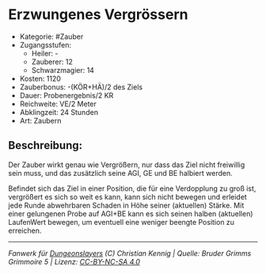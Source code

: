 # Erzwungenes Vergrössern

- Kategorie: #Zauber
- Zugangsstufen:
  - Heiler: -
  - Zauberer: 12
  - Schwarzmagier: 14
- Kosten: 1120
- Zauberbonus: -(KÖR+HÄ)/2 des Ziels
- Dauer: Probenergebnis/2 KR
- Reichweite: VE/2 Meter
- Abklingzeit: 24 Stunden
- Art: Zaubern

## Beschreibung:

Der Zauber wirkt genau wie Vergrößern, nur dass das Ziel nicht freiwillig sein muss, und das zusätzlich seine AGI, GE und BE halbiert werden.

Befindet sich das Ziel in einer Position, die für eine Verdopplung zu groß ist, vergrößert es sich so weit es kann, kann sich nicht bewegen und erleidet jede Runde abwehrbaren Schaden in Höhe seiner (aktuellen) Stärke. Mit einer gelungenen Probe auf AGI+BE kann es sich seinen halben (aktuellen) LaufenWert bewegen, um eventuell eine weniger beengte Position zu erreichen.

---

_Fanwerk für [Dungeonslayers](https://www.dungeonslayers.net/) (C) Christian Kennig | Quelle: Bruder Grimms Grimmoire 5 | Lizenz: [CC-BY-NC-SA 4.0](https://creativecommons.org/licenses/by-nc-sa/4.0/deed.de)_
